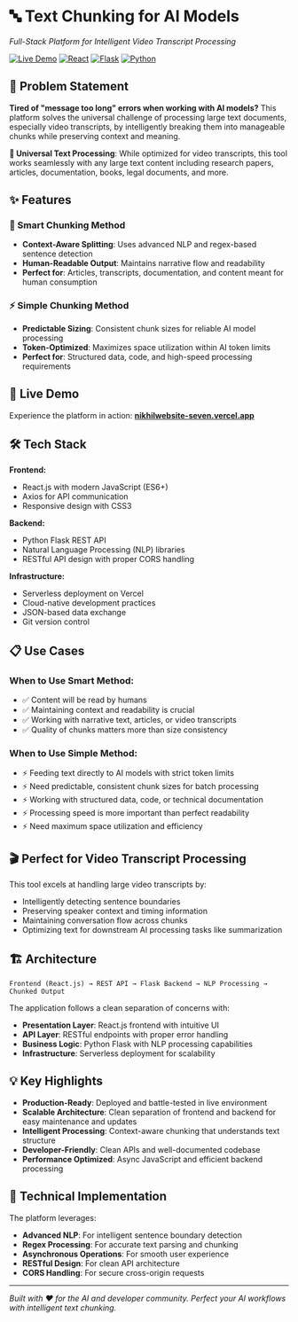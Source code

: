 # 🔤 Text Chunking for AI Models
*Full-Stack Platform for Intelligent Video Transcript Processing*

[![Live Demo](https://img.shields.io/badge/Live%20Demo-Visit%20Site-blue?style=for-the-badge)](https://nikhilwebsite-seven.vercel.app)
[![React](https://img.shields.io/badge/React-20232A?style=for-the-badge&logo=react&logoColor=61DAFB)](https://reactjs.org/)
[![Flask](https://img.shields.io/badge/Flask-000000?style=for-the-badge&logo=flask&logoColor=white)](https://flask.palletsprojects.com/)
[![Python](https://img.shields.io/badge/Python-3776AB?style=for-the-badge&logo=python&logoColor=white)](https://python.org/)

## 🎯 Problem Statement

**Tired of "message too long" errors when working with AI models?** This platform solves the universal challenge of processing large text documents, especially video transcripts, by intelligently breaking them into manageable chunks while preserving context and meaning.

**🔄 Universal Text Processing**: While optimized for video transcripts, this tool works seamlessly with any large text content including research papers, articles, documentation, books, legal documents, and more.

## ✨ Features

### 🧠 Smart Chunking Method
- **Context-Aware Splitting**: Uses advanced NLP and regex-based sentence detection
- **Human-Readable Output**: Maintains narrative flow and readability
- **Perfect for**: Articles, transcripts, documentation, and content meant for human consumption

### ⚡ Simple Chunking Method  
- **Predictable Sizing**: Consistent chunk sizes for reliable AI model processing
- **Token-Optimized**: Maximizes space utilization within AI token limits
- **Perfect for**: Structured data, code, and high-speed processing requirements

## 🚀 Live Demo

Experience the platform in action: **[nikhilwebsite-seven.vercel.app](https://nikhilwebsite-seven.vercel.app)**

## 🛠️ Tech Stack

**Frontend:**
- React.js with modern JavaScript (ES6+)
- Axios for API communication
- Responsive design with CSS3

**Backend:**
- Python Flask REST API
- Natural Language Processing (NLP) libraries
- RESTful API design with proper CORS handling

**Infrastructure:**
- Serverless deployment on Vercel
- Cloud-native development practices
- JSON-based data exchange
- Git version control

## 📋 Use Cases

### When to Use Smart Method:
- ✅ Content will be read by humans
- ✅ Maintaining context and readability is crucial  
- ✅ Working with narrative text, articles, or video transcripts
- ✅ Quality of chunks matters more than size consistency

### When to Use Simple Method:
- ⚡ Feeding text directly to AI models with strict token limits
- ⚡ Need predictable, consistent chunk sizes for batch processing
- ⚡ Working with structured data, code, or technical documentation
- ⚡ Processing speed is more important than perfect readability
- ⚡ Need maximum space utilization and efficiency

## 🎬 Perfect for Video Transcript Processing

This tool excels at handling large video transcripts by:
- Intelligently detecting sentence boundaries
- Preserving speaker context and timing information
- Maintaining conversation flow across chunks
- Optimizing text for downstream AI processing tasks like summarization

## 🏗️ Architecture

```
Frontend (React.js) → REST API → Flask Backend → NLP Processing → Chunked Output
```

The application follows a clean separation of concerns with:
- **Presentation Layer**: React.js frontend with intuitive UI
- **API Layer**: RESTful endpoints with proper error handling
- **Business Logic**: Python Flask with NLP processing capabilities
- **Infrastructure**: Serverless deployment for scalability

## 💡 Key Highlights

- **Production-Ready**: Deployed and battle-tested in live environment
- **Scalable Architecture**: Clean separation of frontend and backend for easy maintenance and updates  
- **Intelligent Processing**: Context-aware chunking that understands text structure
- **Developer-Friendly**: Clean APIs and well-documented codebase
- **Performance Optimized**: Async JavaScript and efficient backend processing

## 🔧 Technical Implementation

The platform leverages:
- **Advanced NLP**: For intelligent sentence boundary detection
- **Regex Processing**: For accurate text parsing and chunking
- **Asynchronous Operations**: For smooth user experience
- **RESTful Design**: For clean API architecture
- **CORS Handling**: For secure cross-origin requests

---

*Built with ❤️ for the AI and developer community. Perfect your AI workflows with intelligent text chunking.*
